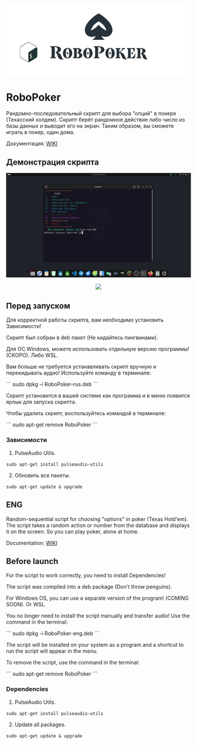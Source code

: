 <p align="center"><img src="github/img/logo.png"></p>

# RoboPoker

Рандомно-последовательный скрипт для выбора "опций" в покере (Техасский холдем).
Скрипт берёт рандомное действие либо число из базы данных и выводит его на экран.
Таким образом, вы сможете играть в покер, один дома.

Документация: [WIKI](https://github.com/Kisonix-Dev/RoboPoker/wiki/%D0%9D%D0%B0%D1%87%D0%B0%D0%BB%D0%BE)

## Демонстрация скрипта

<p align="center"><img src="github/img/image-terminal.png"></p>
<p align="center"><img src="github/img/image.png"></p>

## Перед запуском

<p>Для корректной работы скрипта, вам необходимо установить Зависимости!</p>
<p>Скрипт был собран в deb пакет (Не кидайтесь пингвинами).</p>
<p>Для ОС Windows, можете использовать отдельную версию программы! (СКОРО). Либо WSL.</p>
<P>Вам больше не требуется устанавливать скрипт вручную и перекидывать аудио! Используйте команду в терминале:</P>
```
sudo dpkg -i RoboPoker-rus.deb
```
<p>Скрипт установится в вашей системе как программа и в меню появится ярлык для запуска скрипта.</p>
<p>Чтобы удалить скрипт, воспользуйтесь командой в терминале:</p> 
```
sudo apt-get remove RoboPoker
```

### Зависимости

1. PulseAudio Utils.

```
sudo apt-get install pulseaudio-utils
```

2. Обновить все пакеты.

```
sudo apt-get update & upgrade
```

## ENG

Random-sequential script for choosing "options" in poker (Texas Hold'em).
The script takes a random action or number from the database and displays it on the screen.
So you can play poker, alone at home.

Documentation: [WIKI](https://github.com/Kisonix-Dev/RoboPoker/wiki/Start)

## Before launch

<p>For the script to work correctly, you need to install Dependencies!</p>
<p>The script was compiled into a deb package (Don't throw penguins).</p>
<p>For Windows OS, you can use a separate version of the program! (COMING SOON). Or WSL.</p>
<p>You no longer need to install the script manually and transfer audio! Use the command in the terminal:</p>
```
sudo dpkg -i RoboPoker-eng.deb
```
<p>The script will be installed on your system as a program and a shortcut to run the script will appear in the menu.</p>
<p>To remove the script, use the command in the terminal:</p> 
```
sudo apt-get remove RoboPoker
```

### Dependencies

1. PulseAudio Utils.

```
sudo apt-get install pulseaudio-utils
```

2. Update all packages.

```
sudo apt-get update & upgrade
```
